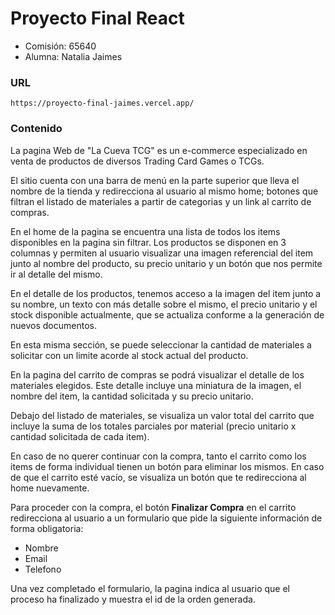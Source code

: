 # Proyecto Final React

- Comisión: 65640
- Alumna: Natalia Jaimes

### URL
```
https://proyecto-final-jaimes.vercel.app/
```

### Contenido
La pagina Web de "La Cueva TCG" es un e-commerce especializado en venta de productos de diversos Trading Card Games o TCGs.

El sitio cuenta con una barra de menú en la parte superior que lleva el nombre de la tienda y redirecciona al usuario al mismo home; botones que filtran el listado de materiales a partir de categorias y un link al carrito de compras.

En el home de la pagina se encuentra una lista de todos los items disponibles en la pagina sin filtrar. Los productos se disponen en 3 columnas y permiten al usuario visualizar una imagen referencial del item junto al nombre del producto, su precio unitario y un botón que nos permite ir al detalle del mismo.

En el detalle de los productos, tenemos acceso a la imagen del item junto a su nombre, un texto con más detalle sobre el mismo, el precio unitario y el stock disponible actualmente, que se actualiza conforme a la generación de nuevos documentos.

En esta misma sección, se puede seleccionar la cantidad de materiales a solicitar con un limite acorde al stock actual del producto.

En la pagina del carrito de compras se podrá visualizar el detalle de los materiales elegidos. Este detalle incluye una miniatura de la imagen, el nombre del item, la cantidad solicitada y su precio unitario.

Debajo del listado de materiales, se visualiza un valor total del carrito que incluye la suma de los totales parciales por material (precio unitario x cantidad solicitada de cada item).

En caso de no querer continuar con la compra, tanto el carrito como los items de forma individual tienen un botón para eliminar los mismos. En caso de que el carrito esté vacío, se visualiza un botón que te redirecciona al home nuevamente.

Para proceder con la compra, el botón **Finalizar Compra** en el carrito redirecciona al usuario a un formulario que pide la siguiente información de forma obligatoria:

- Nombre
- Email
- Telefono

Una vez completado el formulario, la pagina indica al usuario que el proceso ha finalizado y muestra el id de la orden generada.